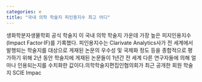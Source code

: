 ```yaml
---
categories: e
title: "국내 의학 학술지 피인용지수 최고 어디"
---
```

생화학분자생물학회 공식 학술지 이 국내 의학 학술지 가운데 가장 높은 피지인용지수(Impact Factor&middot;IF)를 기록했다. 피인용지수는 Clarivate Analytics사가 전 세계에서 발행되는 학술지를 대상으로 게재된 논문의 우수성 및 국제화 정도 등을 종합적으로 평가하기 위해 2년 동안 학술지에 게재된 논문들이 1년간 전 세계 다른 연구자들에 의해 얼마나 인용되는지를 수치화한 값이다.의학학술지편집인협의회가 최근 공개한 회원 학술지 SCIE Impac